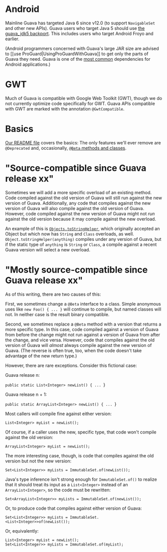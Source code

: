 # Android

Mainline Guava has targeted Java 6 since v12.0 (to support `NavigableSet` and other new APIs). Guava users who target Java 5 should use <a href='http://mvnrepository.com/artifact/com.google.guava/guava-jdk5'>the guava_jdk5 backport</a>. This includes users who target Android Froyo and earlier.

(Android programmers concerned with Guava's large JAR size are advised to [[use ProGuard|UsingProGuardWithGuava]] to get only the parts of Guava they need.  Guava is one of the [most common](http://www.appbrain.com/stats/libraries/details/guava/google-guava) dependencies for Android applications.)

# GWT

Much of Guava is compatible with Google Web Toolkit (GWT), though we do not currently optimize code specifically for GWT.  Guava APIs compatible  with GWT are marked with the annotation `@GwtCompatible`.

# Basics

<a href='https://github.com/google/guava/blob/master/README.md'>Our README file</a> covers the basics: The only features we'll ever remove are `@Deprecated` and, occasionally, <a href='http://google.github.io/guava/releases/snapshot/api/docs/com/google/common/annotations/class-use/Beta.html'><code>@Beta</code> methods and classes</a>.

# "Source-compatible since Guava release xx"

Sometimes we will add a more specific overload of an existing method.  Code compiled against the old version of Guava will still run against the new version of Guava.  Additionally, any code that compiles against the new version of Guava will also compile against the old version of Guava.  However, code compiled against the new version of Guava might not _run_ against the old version because it may compile against the new overload.

An example of this is <a href='http://google.github.io/guava/releases/snapshot/api/docs/com/google/common/base/Objects.html#toStringHelper%28java.lang.Class%29'><code>Objects.toStringHelper</code></a>, which originally accepted an Object but which now has `String` and `Class` overloads, as well.  `Object.toStringHelper(anything)` compiles under any version of Guava, but if the static type of `anything` is `String` or `Class`, a compile against a recent Guava version will select a new overload.

# "Mostly source-compatible since Guava release xx"

As of this writing, there are two causes of this:

First, we sometimes change a `@Beta` interface to a class.  Simple anonymous uses like ` new Foo() { ... } ` will continue to compile, but named classes will not.  In neither case is the result binary compatible.

Second, we sometimes replace a `@Beta` method with a version that returns a more specific type.  In this case, code compiled against a version of Guava from before the change might not run against a version of Guava from after the change, and vice versa. However, code that compiles against the old version of Guava will _almost_ always compile against the new version of Guava.  (The reverse is often true, too, when the code doesn't take advantage of the new return type.)

However, there are rare exceptions.  Consider this fictional case:

Guava release n:

`public static List<Integer> newList() { ... `}

Guava release n + 1:

`public static ArrayList<Integer> newList() { ... `}

Most callers will compile fine against either version:

`List<Integer> myList = newList();`

Of course, if a caller uses the new, specific type, that code won't compile against the old version:

`ArrayList<Integer> myList = newList();`

The more interesting case, though, is code that compiles against the old version but not the new version:

`Set<List<Integer>> myLists = ImmutableSet.of(newList());`

Java's type inference isn't strong enough for `ImmutableSet.of()` to realize that it should treat its input as a `List<Integer>` instead of an `ArrayList<Integer>`, so the code must be rewritten:

`Set<ArrayList<Integer>> myLists = ImmutableSet.of(newList());`

Or, to produce code that compiles against either version of Guava:

`Set<List<Integer>> myLists = ImmutableSet.<List<Integer>>of(newList());`

Or, equivalently:

```
List<Integer> myList = newList();
Set<List<Integer>> myLists = ImmutableSet.of(myList);
```
